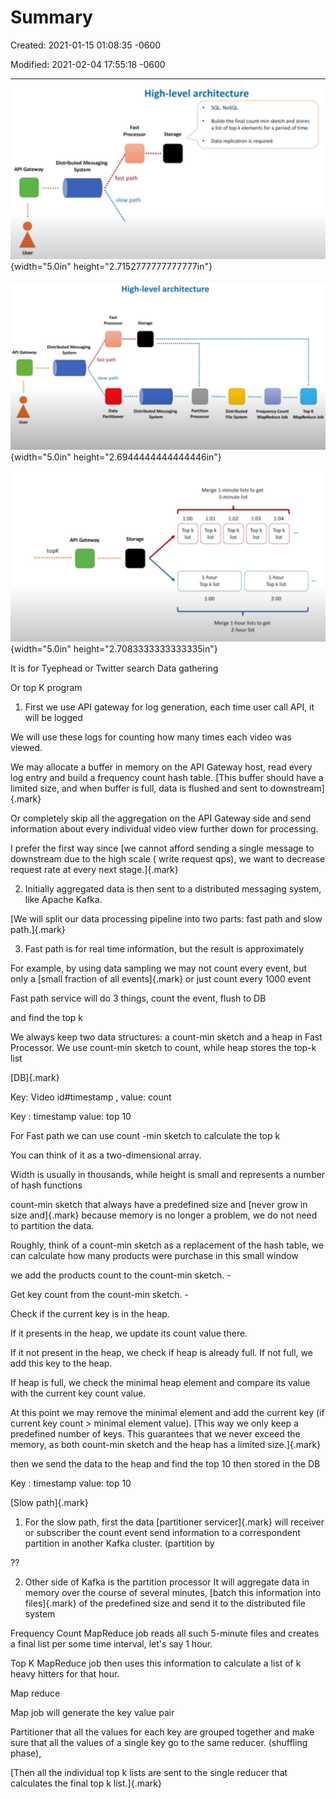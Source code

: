 # Summary 

Created: 2021-01-15 01:08:35 -0600

Modified: 2021-02-04 17:55:18 -0600

---

![High-level architecture Stor. SQL. Builds the final axjnt-min sketch and st«es a list Of top k elements for a period Of tinw Data is Distrbuted API Gateway fast path slow path ](../../media/Steam^JCollection-TopK-Summary-image1.png){width="5.0in" height="2.7152777777777777in"}



![High-level architecture Processor Distrbuted API Gatew" fast path slow path Stor. Distributed Messaøt% Partition Distributed Søtem Count Top K MapReduce Job ](../../media/Steam^JCollection-TopK-Summary-image2.png){width="5.0in" height="2.6944444444444446in"}



![mal•l οι s;s« »noq-T ΟΦΙ d01 ιηαι-Τ 601 κιομ-Τ )dOl eeaaa εστ ιο:τ το:τ οο:τ ](../../media/Steam^JCollection-TopK-Summary-image3.png){width="5.0in" height="2.7083333333333335in"}









It is for Tyephead or Twitter search Data gathering

Or top K program





1.  First we use API gateway for log generation, each time user call API, it will be logged



We will use these logs for counting how many times each video was viewed.



We may allocate a buffer in memory on the API Gateway host, read every log entry and build a frequency count hash table. [This buffer should have a limited size, and when buffer is full, data is flushed and sent to downstream]{.mark}



Or completely skip all the aggregation on the API Gateway side and send information about every individual video view further down for processing.



I prefer the first way since [we cannot afford sending a single message to downstream due to the high scale ( write request qps), we want to decrease request rate at every next stage.]{.mark}







2.  Initially aggregated data is then sent to a distributed messaging system, like Apache Kafka.



[We will split our data processing pipeline into two parts: fast path and slow path.]{.mark}



3.  Fast path is for real time information, but the result is approximately



For example, by using data sampling we may not count every event, but only a [small fraction of all events]{.mark} or just count every 1000 event



Fast path service will do 3 things, count the event, flush to DB

and find the top k



We always keep two data structures: a count-min sketch and a heap in Fast Processor. We use count-min sketch to count, while heap stores the top-k list



[DB]{.mark}



Key: Video id#timestamp , value: count



Key : timestamp value: top 10





For Fast path we can use count -min sketch to calculate the top k



You can think of it as a two-dimensional array.

Width is usually in thousands, while height is small and represents a number of hash functions



count-min sketch that always have a predefined size and [never grow in size and]{.mark} because memory is no longer a problem, we do not need to partition the data.



Roughly, think of a count-min sketch as a replacement of the hash table, we can calculate how many products were purchase in this small window



we add the products count to the count-min sketch. -

Get key count from the count-min sketch. -

Check if the current key is in the heap.

If it presents in the heap, we update its count value there.

If it not present in the heap, we check if heap is already full. If not full, we add this key to the heap.

If heap is full, we check the minimal heap element and compare its value with the current key count value.



At this point we may remove the minimal element and add the current key (if current key count > minimal element value). [This way we only keep a predefined number of keys. This guarantees that we never exceed the memory, as both count-min sketch and the heap has a limited size.]{.mark}





then we send the data to the heap and find the top 10 then stored in the DB



Key : timestamp value: top 10





[Slow path]{.mark}



1.  For the slow path, first the data [partitioner servicer]{.mark} will receiver or subscriber the count event send information to a correspondent partition in another Kafka cluster. (partition by

??



2.  Other side of Kafka is the partition processor It will aggregate data in memory over the course of several minutes, [batch this information into files]{.mark} of the predefined size and send it to the distributed file system





Frequency Count MapReduce job reads all such 5-minute files and creates a final list per some time interval, let's say 1 hour.



Top K MapReduce job then uses this information to calculate a list of k heavy hitters for that hour.



Map reduce



Map job will generate the key value pair

Partitioner that all the values for each key are grouped together and make sure that all the values of a single key go to the same reducer. (shuffling phase),



[Then all the individual top k lists are sent to the single reducer that calculates the final top k list.]{.mark}











